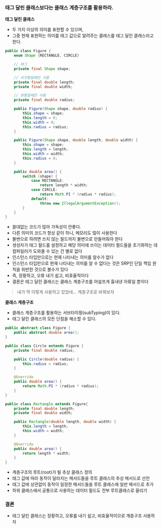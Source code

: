 ### 태그 달린 클래스보다는 클래스 계층구조를 활용하라.

**태그 달린 클래스**
* 두 가지 이상의 의미를 표현할 수 있으며, 
* 그중 현재 표현하는 의미를 태그 값으로 알려주는 클래스를 태그 달린 클래스라고 한다.
```java
public class Figure {
    enum Shape {RECTANGLE, CIRCLE}

    // 태그
    private final Shape shape;

    // 사각형일때만 사용
    private final double length;
    private final double width;

    // 원형일때만 사용
    private final double radius;

    public Figure(Shape shape, double radius) {
        this.shape = shape;
        this.length = 0;
        this.width = 0;
        this.radius = radius;
    }

    public Figure(Shape shape, double length, double width) {
        this.shape = shape;
        this.length = length;
        this.width = width;
        this.radius = 0;
    }

    public double area() {
        switch (shape) {
            case RECTANGLE:
                return length * width;
            case CIRCLE:
                return Math.PI * (radius * radius);
            default:
                throw new IllegalArgumentException();
        }
    }
}
```
* 쓸데없는 코드가 많아 가독성이 안좋다.
* 다른 의미의 코드가 항상 같이 하니, 메모리도 많이 사용한다
* 불변으로 하려면 쓰지 않는 필드까지 불변으로 만들어줘야 한다 
* 생성자가 태그 필드를 설정하고 해당 의미에 쓰이는 데이터 필드들을 초기화하는 데 컴파일러가 도와줄 수 있는 건 별로 없다 
* 인스턴스 타입만으로는 현재 나타내는 의미를 알수가 없다
* 인스턴스 타입만으로 현재 나타내는 의미를 알 수 없다는 것은 SRP인 단일 책임 원칙을 위반한 것으로 볼수가 있다
* 즉, 장황하고, 오류 내기 쉽고, 비효율적이다
* 결론은 태그 달린 클래스는 클래스 계층구조를 어설프게 흉내낸 아류일 뿐이다

> 내가 딱 이렇게 사용하고 있었네... 계층구조로 바꿔보자

**클래스 계층구조**
* 클래스 계층구조를 활용하는 서브타이핑(subTyping)이 있다.
* 태그 달린 클래스의 모든 단점을 해소할 수 있다.

```java
public abstract class Figure {
    public abstract double area();
}

public class Circle extends Figure {
    private final double radius;

    public Circle(double radius) {
        this.radius = radius;
    }

    @Override
    public double area() {
        return Math.PI * (radius * radius);
    }
}

public class Rectangle extends Figure{
    private final double length;
    private final double width;

    public Rectangle(double length, double width) {
        this.length = length;
        this.width = width;
    }

    @Override
    public double area() {
        return length * width;
    }
}
```
* 계층구조의 루트(root)가 될 추상 클래스 정의
* 태그 값에 따라 동작이 달라지는 메서드들을 루트 클래스의 추상 메서드로 선언
* 태그 값에 상관없이 동작이 일정한 메서드들을 루트 클래스에 일반 메서드로 추가
* 하위 클래스에서 공통으로 사용하는 데이터 필드도 전부 루트클래스로 올리기

### 결론
* 태그 달린 클래스는 장황하고, 오류를 내기 쉽고, 비효율적이므로 계층구조 사용하자